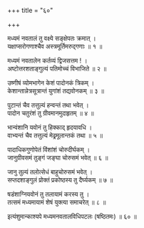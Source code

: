 +++
title = "६०"

+++
  
  
  
  
मध्यमं नवतालं तु वक्ष्ये सङ्क्षेपतः क्रमात् ।  
यक्षाप्सरोगणाश्चैव अस्त्रमूर्तिमरुद्गणाः ॥ १ ॥  
  
मध्यमं नवतालेन कर्तव्यं द्विजसत्तम ! ।  
अष्टोत्तरशताङ्गुल्यं पतिमोच्चं विभाजिते ॥ २ ॥  
  
उष्णीषं व्योमभागेन केशं पादोनकं त्रिकम् ।  
केशान्तान्नेत्रसूत्रान्तं युगांशं तद्यवोनकम् ॥ ३ ॥  
  
पुटान्तं चैव तत्तुल्यं हन्वन्तं तथा भवेत् ।  
पादोन चतुरंशं तु ग्रीवमानमुदाहृतम् ॥ ४ ॥  
  
भान्वंशानि यवोनं तु हिक्काद् हृदयावधि ।  
वाभ्यन्तं चैव तत्तुल्यं मेढ्रमूलान्तकं तथा ॥ ५ ॥  
  
पादाधिकगुणोपेतं विंशांशं चोरुदीर्घकम् ।  
जानुग्रीवसमं तुङ्गं जङ्घा चोरुसमं भवेत् ॥ ६ ॥  
  
जानु तुल्यं तलोत्सेधं बाहुचोरुसमं भवेत् ।  
सप्तदशाङ्गुलं प्रोक्तं प्रकोष्ठस्य तु दैर्घ्यकम् ॥ ७ ॥  
  
षडंशाग्नियवोनं तु तलायामं करस्य तु ।  
तत्समं मध्यमायामं शेषं युक्त्या समाचरेत् ॥ ८ ॥  
  
इत्यंशुमान्काश्यपे मध्यमनवतालविधिपटलः (षष्ठितमः) ॥ ६० ॥  